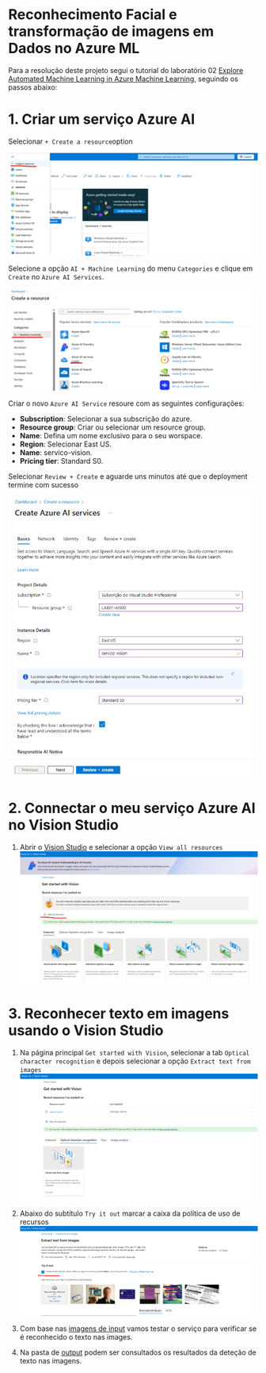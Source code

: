 # Reconhecimento Facial e transformação de imagens em Dados no Azure ML

Para a resolução deste projeto segui o tutorial do laboratório 02 [Explore Automated Machine Learning in Azure Machine Learning](https://microsoftlearning.github.io/mslearn-ai-fundamentals/Instructions/Labs/05-ocr.html), seguindo os passos abaixo:

# 1. Criar um serviço Azure AI

Selecionar `+ Create a resource`option

![](https://github.com/CarlaAlves887/rec-facial-imagens-dados-azure-ml/blob/main/Imagem1.png)

Selecione a opção `AI + Machine Learning` do menu `Categories` e clique em `Create` no `Azure AI Services`.

![](https://github.com/CarlaAlves887/rec-facial-imagens-dados-azure-ml/blob/main/Imagem2.png)

Criar o novo `Azure AI Service` resoure com as seguintes configurações:
- **Subscription**: Selecionar a sua subscrição do azure.
- **Resource group**: Criar ou selecionar um resource group.
- **Name**: Defina um nome exclusivo para o seu worspace.
- **Region**: Selecionar East US.
- **Name**: servico-vision.
- **Pricing tier**: Standard S0.

Selecionar `Review + Create` e aguarde uns minutos até que o deployment termine com sucesso

![](https://github.com/CarlaAlves887/rec-facial-imagens-dados-azure-ml/blob/main/Imagem3.png)

# 2. Connectar o meu serviço Azure AI no Vision Studio

1. Abrir o [Vision Studio](https://portal.vision.cognitive.azure.com) e selecionar a opção `View all resources`
   ![](https://github.com/CarlaAlves887/rec-facial-imagens-dados-azure-ml/blob/main/Imagem4.png)

# 3. Reconhecer texto em imagens usando o Vision Studio

1. Na página principal `Get started with Vision`, selecionar a tab `Optical character recognition` e depois selecionar a opção `Extract text from images`
   ![](https://github.com/CarlaAlves887/rec-facial-imagens-dados-azure-ml/blob/main/Imagem5.png)

2. Abaixo do subtítulo `Try it out` marcar a caixa da política de uso de recursos
   ![](https://github.com/CarlaAlves887/rec-facial-imagens-dados-azure-ml/blob/main/Imagem6.png)

3. Com base nas [imagens de input](https://github.com/CarlaAlves887/rec-facial-imagens-dados-azure-ml/tree/main/inputs) vamos testar o serviço para verificar se é reconhecido o texto nas images.
   
4. Na pasta de [output](https://github.com/CarlaAlves887/rec-facial-imagens-dados-azure-ml/tree/main/output) podem ser consultados os resultados da deteção de texto nas imagens.




   

